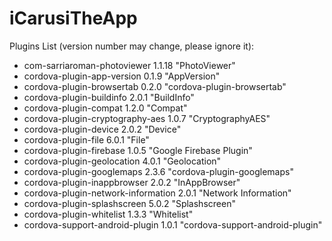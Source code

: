 # iCarusiTheApp

Plugins List (version number may change, please ignore it):

- com-sarriaroman-photoviewer 1.1.18 "PhotoViewer"
- cordova-plugin-app-version 0.1.9 "AppVersion"
- cordova-plugin-browsertab 0.2.0 "cordova-plugin-browsertab"
- cordova-plugin-buildinfo 2.0.1 "BuildInfo"
- cordova-plugin-compat 1.2.0 "Compat"
- cordova-plugin-cryptography-aes 1.0.7 "CryptographyAES"
- cordova-plugin-device 2.0.2 "Device"
- cordova-plugin-file 6.0.1 "File"
- cordova-plugin-firebase 1.0.5 "Google Firebase Plugin"
- cordova-plugin-geolocation 4.0.1 "Geolocation"
- cordova-plugin-googlemaps 2.3.6 "cordova-plugin-googlemaps"
- cordova-plugin-inappbrowser 2.0.2 "InAppBrowser"
- cordova-plugin-network-information 2.0.1 "Network Information"
- cordova-plugin-splashscreen 5.0.2 "Splashscreen"
- cordova-plugin-whitelist 1.3.3 "Whitelist"
- cordova-support-android-plugin 1.0.1 "cordova-support-android-plugin"
